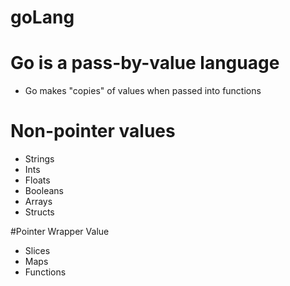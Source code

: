 # goLang

# Go is a pass-by-value language
* Go makes "copies" of values when passed into functions

# Non-pointer values
* Strings
* Ints
* Floats
* Booleans
* Arrays
* Structs

#Pointer Wrapper Value
* Slices
* Maps
* Functions